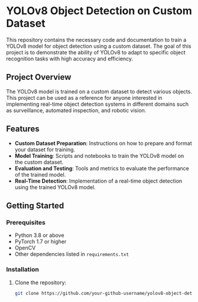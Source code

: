 # YOLOv8 Object Detection on Custom Dataset

This repository contains the necessary code and documentation to train a YOLOv8 model for object detection using a custom dataset. The goal of this project is to demonstrate the ability of YOLOv8 to adapt to specific object recognition tasks with high accuracy and efficiency.

## Project Overview

The YOLOv8 model is trained on a custom dataset to detect various objects. This project can be used as a reference for anyone interested in implementing real-time object detection systems in different domains such as surveillance, automated inspection, and robotic vision.

## Features

- **Custom Dataset Preparation**: Instructions on how to prepare and format your dataset for training.
- **Model Training**: Scripts and notebooks to train the YOLOv8 model on the custom dataset.
- **Evaluation and Testing**: Tools and metrics to evaluate the performance of the trained model.
- **Real-Time Detection**: Implementation of a real-time object detection using the trained YOLOv8 model.

## Getting Started

### Prerequisites

- Python 3.8 or above
- PyTorch 1.7 or higher
- OpenCV
- Other dependencies listed in `requirements.txt`

### Installation

1. Clone the repository:
   ```bash
   git clone https://github.com/your-github-username/yolov8-object-detection.git
